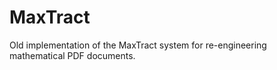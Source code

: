 # MaxTract
Old implementation of the MaxTract system for re-engineering mathematical PDF documents.
